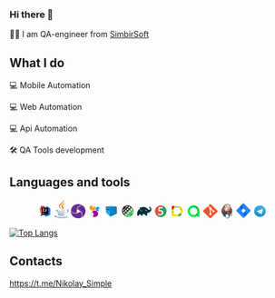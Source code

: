 ### Hi there 👋

👨‍💻 I am QA-engineer from [SimbirSoft](https://www.simbirsoft.com/?ysclid=l5e5b5cqek175135380)

## What I do

💻 Mobile Automation

💻 Web Automation

💻 Api Automation

🛠 QA Tools development

## Languages and tools

<p  align="center"><code><img width="5%" title="IntelliJ IDEA" src="images/picture_IDEA-logo.svg"></code>
<code><img width="5%" title="Java" src="images/picture_java-logo.svg"></code>
<code><img width="5%" title="Appium" src="images/appium-logo.svg"></code>
<code><img width="5%" title="Selenide" src="images/picture_selenide-logo.svg"></code>
<code><img width="5%" title="Selenoid" src="images/picture_selenoid-logo.svg"></code>
<code><img width="5%" title="REST-Assured" src="images/picture_rest-assured-logo.svg"></code>
<code><img width="5%" title="Gradle" src="images/picture_gradle-logo.svg "></code>
<code><img width="5%" title="JUnit5" src="images/picture_junit5-logo.svg"></code>
<code><img width="5%" title="Allure Report" src="images/picture_allure-Report-logo.svg"></code>
<code><img width="5%" title="Allure TestOps" src="images/picture_allure-ee-logo.svg"></code>
<code><img width="5%" title="Github" src="images/picture_git-logo.svg"></code>
<code><img width="5%" title="Jenkins" src="images/picture_jenkins-logo.svg"></code>
<code><img width="5%" title="Jira" src="images/picture_jira-logo.svg"></code>
<code><img width="5%" title="Telegram" src="images/picture_Telegram.svg"></code></p>

[![Top Langs](https://github-readme-stats.vercel.app/api/top-langs/?username=SimpleCat1)](https://github.com/anuraghazra/github-readme-stats)

## Contacts

https://t.me/Nikolay_Simple